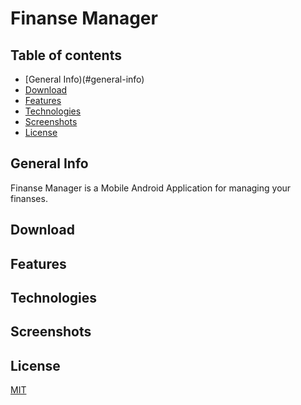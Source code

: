 # Finanse Manager

## Table of contents
* [General Info)(#general-info)
* [Download](#download)
* [Features](#features)
* [Technologies](#technologies)
* [Screenshots](#screenshots)
* [License](#license)

## General Info
Finanse Manager is a Mobile Android Application for managing your finanses.

## Download

## Features

## Technologies

## Screenshots

## License
[MIT](https://choosealicense.com/licenses/mit/)
